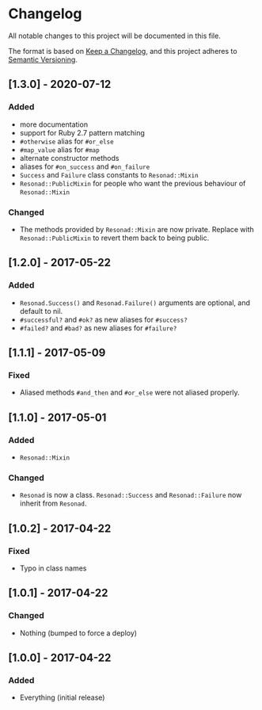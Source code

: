 # Changelog
All notable changes to this project will be documented in this file.

The format is based on [Keep a Changelog](https://keepachangelog.com/en/1.0.0/),
and this project adheres to [Semantic Versioning](https://semver.org/spec/v2.0.0.html).

## [1.3.0] - 2020-07-12
### Added
- more documentation
- support for Ruby 2.7 pattern matching
- `#otherwise` alias for `#or_else`
- `#map_value` alias for `#map`
- alternate constructor methods
- aliases for `#on_success` and `#on_failure`
- `Success` and `Failure` class constants to `Resonad::Mixin`
- `Resonad::PublicMixin` for people who want the previous behaviour of
  `Resonad::Mixin`
### Changed
- The methods provided by `Resonad::Mixin` are now private. Replace with
  `Resonad::PublicMixin` to revert them back to being public.

## [1.2.0] - 2017-05-22
### Added
- `Resonad.Success()` and `Resonad.Failure()` arguments are optional, and
  default to nil.
- `#successful?` and `#ok?` as new aliases for `#success?`
- `#failed?` and `#bad?` as new aliases for `#failure?`

## [1.1.1] - 2017-05-09
### Fixed
- Aliased methods `#and_then` and `#or_else` were not aliased properly.

## [1.1.0] - 2017-05-01
### Added
- `Resonad::Mixin`
### Changed
- `Resonad` is now a class. `Resonad::Success` and `Resonad::Failure` now
  inherit from `Resonad`.

## [1.0.2] - 2017-04-22
### Fixed
- Typo in class names

## [1.0.1] - 2017-04-22
### Changed
- Nothing (bumped to force a deploy)

## [1.0.0] - 2017-04-22
### Added
- Everything (initial release)
